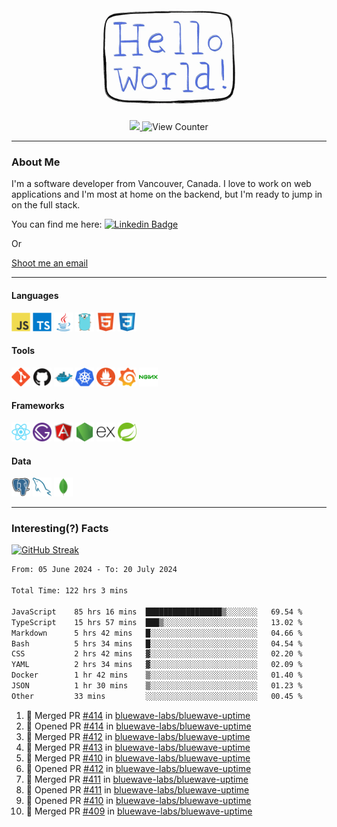 <div align="center">
    <img src="./img/hello_world.webp" height="200px" width="">
    <div>
        <a href="https://www.linkedin.com/in/ajhollid">
            <img src="https://img.shields.io/badge/LinkedIn-blue"/>
        </a>
        <img src="https://komarev.com/ghpvc/?username=ajhollid&color=yellow" alt="View Counter">
    </div>
</div>

---

### About Me

I'm a software developer from Vancouver, Canada. I love to work on web applications and I'm most at home on the backend, but I'm ready to jump in on the full stack.

You can find me here: [![Linkedin Badge](https://img.shields.io/badge/-ajhollid-blue?style=flat&logo=Linkedin&logoColor=white)](https://www.linkedin.com/in/ajhollid)

Or

[Shoot me an email](mailto:ajhollid@gmail.com)

---

#### Languages

<div>
    <img src="./img/devicons/javascript-original.svg" width=30 height=30 alt="JavaScript">
    <img src="/img/devicons/typescript-original.svg" width=30 height=30 alt="TypeScript">
    <img src="./img/devicons/java-original.svg" width=30 height=30 alt="Java">
    <img src="./img/devicons/go-original.svg" width=30 height=30 alt="Golang">
    <img src="./img/devicons/html5-original.svg" width=30 height=30 alt="HTML 5">
    <img src="./img/devicons/css3-original.svg" width=30 height=30 alt="CSS 3">
</div>

#### Tools

<div>
    <img src="./img/devicons/git-original.svg" width=30 height=30 alt="Git">
    <img src="./img/devicons/github-original.svg" width=30 height=30 alt="Github">
    <img src="./img/devicons/docker-original.svg" width=30 
    height=30 alt="Docker">
    <img src="./img/devicons/kubernetes-original.svg" width=30 height=30 alt="K8">
    <img src="./img/devicons/prometheus-original.svg" width=30 height=30 alt="Prometheus">
    <img src="./img/devicons/grafana-original.svg" width=30 height=30 alt="Grafana">
    <img src="./img/devicons/nginx-original.svg" width=30 height=30 alt="Nginx">
</div>

#### Frameworks

<div>
    <img src="./img/devicons/react-original.svg" width=30 height=30 alt="React">
    <img src="./img/devicons/gatsby-original.svg" width=30 height=30 alt="Gatsby">
    <img src="./img/devicons/angularjs-original.svg" width=30 height=30 alt="AngularJS">
    <img src="./img/devicons/nodejs-original.svg" width=30 height=30 alt="NodeJS">
    <img src="./img/devicons/express-original.svg" width=30 height=30 alt="Express">
    <img src="./img/devicons/spring-original.svg" width=30 height=30 alt="Spring">
</div>

#### Data

<div>
    <img src="./img/devicons/postgresql-original.svg" width=30 height=30 alt="Postgresql">
    <img src="./img/devicons/mysql-original.svg" width=30 height=30 alt="Mysql">
    <img src="./img/devicons/mongodb-original.svg" width=30 height=30 alt="MongoDB">
</div>

---

### Interesting(?) Facts

[![GitHub Streak](http://github-readme-streak-stats.herokuapp.com?user=ajhollid)](https://git.io/streak-stats)

 <!--START_SECTION:waka-->

```txt
From: 05 June 2024 - To: 20 July 2024

Total Time: 122 hrs 3 mins

JavaScript    85 hrs 16 mins  █████████████████▒░░░░░░░   69.54 %
TypeScript    15 hrs 57 mins  ███▒░░░░░░░░░░░░░░░░░░░░░   13.02 %
Markdown      5 hrs 42 mins   █░░░░░░░░░░░░░░░░░░░░░░░░   04.66 %
Bash          5 hrs 34 mins   █░░░░░░░░░░░░░░░░░░░░░░░░   04.54 %
CSS           2 hrs 42 mins   ▓░░░░░░░░░░░░░░░░░░░░░░░░   02.20 %
YAML          2 hrs 34 mins   ▓░░░░░░░░░░░░░░░░░░░░░░░░   02.09 %
Docker        1 hr 42 mins    ▒░░░░░░░░░░░░░░░░░░░░░░░░   01.40 %
JSON          1 hr 30 mins    ▒░░░░░░░░░░░░░░░░░░░░░░░░   01.23 %
Other         33 mins         ░░░░░░░░░░░░░░░░░░░░░░░░░   00.45 %
```

<!--END_SECTION:waka-->


<!--START_SECTION:activity-->
1. 🎉 Merged PR [#414](https://github.com/bluewave-labs/bluewave-uptime/pull/414) in [bluewave-labs/bluewave-uptime](https://github.com/bluewave-labs/bluewave-uptime)
2. 💪 Opened PR [#414](https://github.com/bluewave-labs/bluewave-uptime/pull/414) in [bluewave-labs/bluewave-uptime](https://github.com/bluewave-labs/bluewave-uptime)
3. 🎉 Merged PR [#412](https://github.com/bluewave-labs/bluewave-uptime/pull/412) in [bluewave-labs/bluewave-uptime](https://github.com/bluewave-labs/bluewave-uptime)
4. 🎉 Merged PR [#413](https://github.com/bluewave-labs/bluewave-uptime/pull/413) in [bluewave-labs/bluewave-uptime](https://github.com/bluewave-labs/bluewave-uptime)
5. 🎉 Merged PR [#410](https://github.com/bluewave-labs/bluewave-uptime/pull/410) in [bluewave-labs/bluewave-uptime](https://github.com/bluewave-labs/bluewave-uptime)
6. 💪 Opened PR [#412](https://github.com/bluewave-labs/bluewave-uptime/pull/412) in [bluewave-labs/bluewave-uptime](https://github.com/bluewave-labs/bluewave-uptime)
7. 🎉 Merged PR [#411](https://github.com/bluewave-labs/bluewave-uptime/pull/411) in [bluewave-labs/bluewave-uptime](https://github.com/bluewave-labs/bluewave-uptime)
8. 💪 Opened PR [#411](https://github.com/bluewave-labs/bluewave-uptime/pull/411) in [bluewave-labs/bluewave-uptime](https://github.com/bluewave-labs/bluewave-uptime)
9. 💪 Opened PR [#410](https://github.com/bluewave-labs/bluewave-uptime/pull/410) in [bluewave-labs/bluewave-uptime](https://github.com/bluewave-labs/bluewave-uptime)
10. 🎉 Merged PR [#409](https://github.com/bluewave-labs/bluewave-uptime/pull/409) in [bluewave-labs/bluewave-uptime](https://github.com/bluewave-labs/bluewave-uptime)
<!--END_SECTION:activity-->
